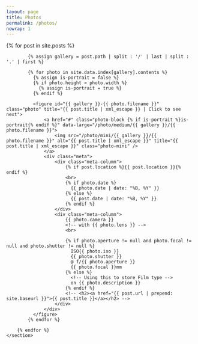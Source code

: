 ```yaml
---
layout: page
title: Photos
permalink: /photos/
nowrap: 1
---
```


<div class="index">
    <section id="gallery" class="gallery">
        {% for post in site.posts %}

            {% assign gallery = post.path | split : '/' | last | split : '.' | first %}

            {% for photo in site.data.index[gallery].contents %}
              {% assign is-portrait = false %}
              {% if photo.height > photo.width %}
                {% assign is-portrait = true %}
              {% endif %}

              <figure id="{{ gallery }}-{{ photo.filename }}" class="photo" title="{{ post.title | xml_escape }} | Click to see next">
                  <a href="#" class="photo-block {% if is-portrait %}is-portrait{% endif %}" data-large="/photo/medium/{{ gallery }}/{{ photo.filename }}">
                      <img src="/photo/mini/{{ gallery }}/{{ photo.filename }}" alt="{{ post.title | xml_escape }}" title="{{ post.title | xml_escape }}" class="photo-mini" />
                  </a>
                  <div class="meta">
                      <div class="meta-column">
                          {% if post.location %}{{ post.location }}{% endif %}
                          <br>
                          {% if photo.date %}
                            {{ photo.date | date: "%B, %Y" }}
                          {% else %}
                            {{ post.date | date: "%B, %Y" }}
                          {% endif %}
                      </div>
                      <div class="meta-column">
                          {{ photo.camera }}
                          <!-- with {{ photo.lens }} -->
                          <br>

                          {% if photo.aperture != null and photo.focal != null and photo.shutter != null %}
                            ISO{{ photo.iso }}
                            {{ photo.shutter }}
                            @ f/{{ photo.aperture }}
                            {{ photo.focal }}mm
                          {% else %}
                            <!-- Using this to store Film type -->
                            on {{ photo.description }}
                          {% endif %}
                          <!-- <h2><a href="{{ post.url | prepend: site.baseurl }}">{{ post.title }}</a></h2> -->
                      </div>
                  </div>
              </figure>
            {% endfor %}

        {% endfor %}
    </section>
</div>
